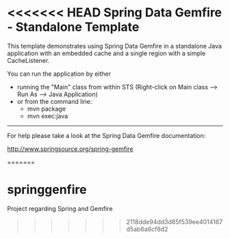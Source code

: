 <<<<<<< HEAD
Spring Data Gemfire - Standalone Template
================================================================================

This template demonstrates using Spring Data Gemfire in a standalone Java application with an embedded cache and a single region with a simple CacheListener.

You can run the application by either

* running the "Main" class from within STS (Right-click on Main class --> Run As --> Java Application)
* or from the command line:
    - mvn package
    - mvn exec:java

--------------------------------------------------------------------------------

For help please take a look at the Spring Data Gemfire documentation:

http://www.springsource.org/spring-gemfire

=======
# springgenfire
Project regarding Spring and Gemfire
>>>>>>> 2118dde94dd3d85f539ee4014167d5ab6a6cf8d2

